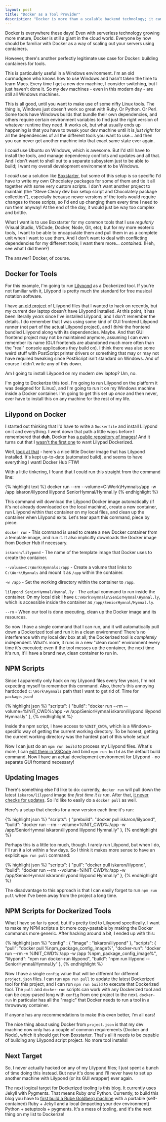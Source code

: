 ```yaml
---
layout: post
title: "Docker as a Tool Provider"
description: "Docker is more than a scalable backend technology; it can also be used to encapsulate and execute tools."
---
```


Docker is everywhere these days! Even with serverless technology growing more mature, Docker is still a giant in the cloud world. Everyone by now should be familiar with Docker as a way of scaling out your servers using containers.

However, there's another perfectly legitimate use case for Docker: building containers for tools.

This is particularly useful in a Windows environment. I'm an old curmudgeon who knows how to use Windows and hasn't taken the time to learn Macs. Every time I get a new dev machine, I consider switching, but I just haven't done it. So my dev machines - even in this modern day - are still all Windows machines.

This is all good, until you want to make use of some nifty Linux tools. The thing is, Windows just doesn't work so great with Ruby. Or Python. Or Perl. Some tools have Windows builds that bundle their own dependencies, and others require certain environment variables to find just the right version of whatever runtime they need. It works *ok*, but what usually ends up happening is that you have to tweak your dev machine until it is *just right* for all the dependencies of all the different tools you want to use... and then you can never get another machine into that exact same state ever again.

I *could* use Ubuntu on Windows, which is awesome. But I'd still have to install the tools, and manage dependency conflicts and updates and all that. And I don't want to shell out to a separate subsystem just to be able to build; I want my overall development environment to be Windows.

I *could* use a solution like [Boxstarter](https://boxstarter.org/), but some of this setup is so specific I'd have to write my own Chocolatey packages for some of them and tie it all together with some very custom scripts. I don't want another project to maintain (the "Steve Cleary dev box setup script and Chocolately package collection"), especially because newer versions of the tools would require changes to those scripts, so I'd end up changing them every time I need to run them anyway! At the end of the day, it would just be way too complex and brittle.

What I want is to use Boxstarter for my common tools that I use *regularly* (Visual Studio, VSCode, Docker, Node, Git, etc); but for my more esoteric tools, I want to be able to encapsulate them and pull them in as a complete unit when I want to use them. And I don't want to deal with conflicting dependencies for my different tools; I want them more... *contained*. (Heh, see what I did there?)

The answer? Docker, of course.

## Docker for Tools

For this example, I'm going to run [Lilypond](http://lilypond.org/) as a Dockerized tool. If you're not familiar with it, Lilypond is pretty much *the* standard for free musical notation software.

I have [an old project](https://github.com/StephenCleary/Hymnals) of Lilypond files that I wanted to hack on recently, but my current dev laptop doesn't have Lilypond installed. At this point, it has been literally *years* since I've installed Lilypond, and I don't remember the details. I do remember that I was using some kind of GUI frontend Lilypond runner (not part of the actual Lilypond project), and I *think* the frontend bundled Lilypond along with its dependencies. Maybe. And that GUI frontend project may not be maintained anymore, assuming I can even remember its name (GUI frontends are abandoned much more often than the "real" console applications they build on). I think there was also some weird stuff with PostScript printer drivers or something that may or may not have required tweaking since PostScript isn't standard on Windows. And of course I didn't write any of this down.

Am I going to install Lilypond on my modern dev laptop? Um, no.

I'm going to Dockerize this tool. I'm going to run Lilypond on the platform it was designed for (Linux), and I'm going to run it on my Windows machine inside a Docker container. I'm going to get this set up *once* and then never, ever have to install this on any machine for the rest of my life.

## Lilypond on Docker

I started out thinking that I'd have to write a `Dockerfile` and install Lilypond on it and everything. I went down that path a little ways before I remembered that **duh**, Docker has [a public repository of images](https://hub.docker.com/)! And it turns out that I [wasn't the first one](https://hub.docker.com/search/?isAutomated=0&isOfficial=0&page=1&pullCount=0&q=lilypond&starCount=0) to want Lilypad Dockerized.

Well, [look at that](https://hub.docker.com/r/iskaron/lilypond/) - here's a nice little Docker image that has Lilypond installed. It's kept up-to-date (automated build), and seems to have everything I want! Docker Hub FTW!

With a little tinkering, I found that I could run this straight from the command line:

{% highlight text %}
docker run --rm --volume=C:\Work\Hymnals:/app -w /app iskaron/lilypond lilypond SeniorHymnal/Hymnal.ly
{% endhighlight %}

This command will download the Lilypond Docker image automatically (if it's not already downloaded on the local machine), create a new container, run Lilypond within that container on my local files, and clean up the container when Lilypond exits. Let's tear apart this command, piece by piece.

`docker run` - This command is used to create a new Docker container from a template image, and run it. It also implicitly downloads the Docker image from Docker Hub if necessary.

`iskaron/lilypond` - The name of the template image that Docker uses to create the container.

`--volume=C:\Work\Hymnals:/app` - Create a volume that links to `C:\Work\Hymnals` and mount it as `/app` within the container.

`-w /app` - Set the working directory within the container to `/app`.

`lilypond SeniorHymnal/Hymnal.ly` - The actual command to run inside the container. On my local disk I have `C:\Work\Hymnals\SeniorHymnal\Hymnal.ly`, which is accessible inside the container as `/app/SeniorHymnal/Hymnal.ly`.

`--rm` - When our tool is done executing, clean up the Docker image and its resources.

So now I have a single command that I can run, and it will automatically pull down a Dockerized tool and run it in a clean environment! There's no interference with my local dev box at all; the Dockerized tool is *completely* independent. What's more, it runs in a new "clean room" environment every time it's executed; even if the tool messes up the container, the next time it's run, it'll have a brand new, clean container to run in.

## NPM Scripts

Since I apparently only hack on my Lilypond files every few years, I'm not expecting myself to remember this command. Also, there's this annoying hardcoded `C:\Work\Hymnals` path that I want to get rid of. Time for `package.json`!

{% highlight json %}
"scripts": {
  "build": "docker run --rm --volume=%INIT_CWD%:/app -w /app/SeniorHymnal iskaron/lilypond lilypond Hymnal.ly"
},
{% endhighlight %}

Inside the npm script, I have access to `%INIT_CWD%`, which is a Windows-specific way of getting the current working directory. To be honest, getting the current working directory was the hardest part of this whole setup!

Now I can just do an `npm run build` to process my Lilypond files. What's more, I can [edit them in VSCode](https://marketplace.visualstudio.com/items?itemName=truefire.lilypond) and bind `npm run build` as the default build command. Now I have an actual development environment for Lilypond - no separate GUI frontend necessary!

## Updating Images

There's something else I'd like to do: currently, `docker run` will pull down the latest `iskaron/lilypond` image *the first time it is run*. After that, [it never checks for updates](https://github.com/moby/moby/issues/34394). So I'd like to easily do a `docker pull` as well.

Here's a setup that checks for a new version each time it's run:

{% highlight json %}
"scripts": {
  "prebuild": "docker pull iskaron/lilypond",
  "build": "docker run --rm --volume=%INIT_CWD%:/app -w /app/SeniorHymnal iskaron/lilypond lilypond Hymnal.ly"
},
{% endhighlight %}

Perhaps this is a little too much, though. I rarely run Lilypond, but when I do, I'll run it a lot within a few days. So I think it makes more sense to have an explicit `npm run pull` command:

{% highlight json %}
"scripts": {
  "pull": "docker pull iskaron/lilypond",
  "build": "docker run --rm --volume=%INIT_CWD%:/app -w /app/SeniorHymnal iskaron/lilypond lilypond Hymnal.ly"
},
{% endhighlight %}

The disadvantage to this approach is that I can easily forget to run `npm run pull` when I've been away from the project a long time.

## NPM Scripts for Dockerized Tools

What I have so far is good, but it's pretty tied to Lilypond specifically. I want to make my NPM scripts a bit more copy-pastable by making the Docker commands more generic. After hacking around a bit, I ended up with this:

{% highlight json %}
"config" : { "image" : "iskaron/lilypond" },
"scripts": {
  "pull": "docker pull %npm_package_config_image%",
  "docker-run": "docker run --rm -v %INIT_CWD%:/app -w /app %npm_package_config_image%",
  "lilypond": "npm run docker-run lilypond",
  "build": "npm run lilypond -- SeniorHymnal/Hymnal.ly"
},
{% endhighlight %}

Now I have a single `config` value that will be different for different `project.json` files. I can run `npm run pull` to update the latest Dockerized tool for this project, and I can run `npm run build` to execute that Dockerized tool. The `pull` and `docker-run` scripts can work with any Dockerized tool and can be copy-pased long with `config` from one project to the next. `docker-run` in particular has all the "magic" that Docker needs to run a tool in a throwaway container.

If anyone has any recommendations to make this even better, I'm all ears!

<!--However, this approach does assume only one Dockerized tool per `project.json`. It's possible to override the `config` when calling one script from another, but that gets verbose pretty quickly. Well, none of my current projects need more than a single Dockerized tool, so I'll cross that bridge when I come to it.-->

The nice thing about using Docker from `project.json` is that my dev machine now only has a couple of common requirements (Docker and Node), which it should get from Boxstarter. That's all it needs to be capable of building any Lilypond script project. No more tool installs!

## Next Target

So, I never actually hacked on any of my Lilypond files; I just spent a bunch of time doing this instead. But now it's done and I'll never have to set up another machine with Lilypond (or its GUI wrapper) ever again.

The next logical target for Dockerized tooling is this blog. It currently uses Jekyll with Pygments. That means Ruby *and* Python. Currently, to build this blog you have to [first build a Rube Goldberg machine](https://github.com/StephenCleary/blog-stephencleary-dotcom/tree/3419602d09b161910bb31a2349dc80bc794bacd1#to-build) with a portable (self-contained) Ruby + Jekyll and a local (impacting your dev environment) Python + setuptools + pygments. It's a mess of tooling, and it's the next thing on my list to Dockerize!
